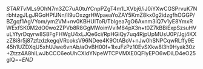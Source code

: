 $START$vMLs9OhN7m3ZC7uA0tuYCnpPZgT4m1LXVbj6/iJ0iYXwCGSPrvuK7NrbhtzgJLgJRGoHPfJNn/il9uOxzgrHWpaeaYoZAY5KmZ8kx0g2idzgfhOGGP/BZgqf1AgVYom/ym2VM+nv0KBHUlToR/Tblgea7gO6Axnm3iQ7v1yE8YmxRWExfSK0M2dO0wo2ZPVb8R8GgMWoimVviM84pX3n+t0Z7kBBiExpSzsuHVuLYfyrDqyrw8S8FgFHWgU4xLJQe6ci/RpHGiQy7uq4RjpUpMUsU0P/Jgj4KXzZ8i8r5j87zfzdzkegqVRcoksV96NDee4K9OtABoV+nJw0hSNPCqwRLffy9E45h1UZDXqU5xhUJwe6vnAb/aOvBH00f+1IxuFzPz10EvSXkw8l3h9Hyak30z+Ztzz4A8hlLwJbCCC6eoUhCXldYNpeWTCPVMXE0QFlyEPO6wDiLD4eO25glQ==$END$